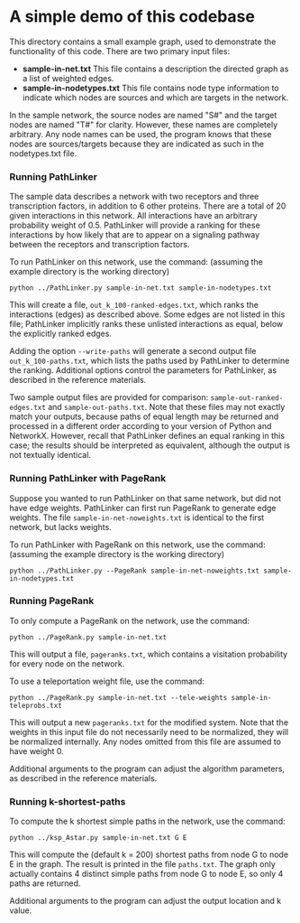 # A simple demo of this codebase

This directory contains a small example graph, used to demonstrate the
functionality of this code. There are two primary input files:

  * **sample-in-net.txt** This file contains a description the directed
  graph as a list of weighted edges.
  * **sample-in-nodetypes.txt** This file contains node type information
  to indicate which nodes are sources and which are targets in the
  network.

In the sample network, the source nodes are named "S#" and the target
nodes are named "T#" for clarity. However, these names are completely
arbitrary. Any node names can be used, the program knows that these
nodes are sources/targets because they are indicated as such in the
nodetypes.txt file.

### Running PathLinker

The sample data describes a network with two receptors and three
transcription factors, in addition to 6 other proteins. There are a
total of 20 given interactions in this network. All interactions have an
arbitrary probability weight of 0.5. PathLinker will provide a ranking
for these interactions by how likely that are to appear on a signaling 
pathway between the receptors and transcription factors.

To run PathLinker on this network, use the command:
(assuming the example directory is the working directory)

    python ../PathLinker.py sample-in-net.txt sample-in-nodetypes.txt

This will create a file, `out_k_100-ranked-edges.txt`, which ranks the
interactions (edges) as described above. Some edges are not listed in
this file; PathLinker implicitly ranks these unlisted interactions as
equal, below the explicitly ranked edges.

Adding the option `--write-paths` will generate a second output file
`out_k_100-paths.txt`, which lists the paths used by PathLinker to
determine the ranking. Additional options control the parameters for
PathLinker, as described in the reference materials.

Two sample output files are provided for comparison:
`sample-out-ranked-edges.txt` and `sample-out-paths.txt`. Note that
these files may not exactly match your outputs, because paths of
equal length may be returned and processed in a different order
according to your version of Python and NetworkX. However, recall that
PathLinker defines an equal ranking in this case; the results
should be interpreted as equivalent, although the output is not
textually identical.

### Running PathLinker with PageRank

Suppose you wanted to run PathLinker on that same network, but did not have
edge weights. PathLinker can first run PageRank to generate edge weights.
The file `sample-in-net-noweights.txt` is identical to the first network,
but lacks weights.

To run PathLinker with PageRank on this network, use the command:
(assuming the example directory is the working directory)

    python ../PathLinker.py --PageRank sample-in-net-noweights.txt sample-in-nodetypes.txt

### Running PageRank

To only compute a PageRank on the network, use the command:

    python ../PageRank.py sample-in-net.txt

This will output a file, `pageranks.txt`, which contains a visitation
probability for every node on the network.

To use a teleportation weight file, use the command:

    python ../PageRank.py sample-in-net.txt --tele-weights sample-in-teleprobs.txt

This will output a new `pageranks.txt` for the modified system. Note
that the weights in this input file do not necessarily need to be
normalized, they will be normalized internally. Any nodes omitted from
this file are assumed to have weight 0.

Additional arguments to the program can adjust the algorithm parameters,
as described in the reference materials.

### Running k-shortest-paths

To compute the k shortest simple paths in the network, use the command:

    python ../ksp_Astar.py sample-in-net.txt G E

This will compute the (default k = 200) shortest paths from node G to
node E in the graph. The result is printed in the file `paths.txt`. The
graph only actually contains 4 distinct simple paths from node G to node
E, so only 4 paths are returned.

Additional arguments to the program can adjust the output location and k
value.
